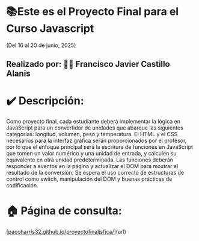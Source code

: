 # 📚**Este es el Proyecto Final para el Curso Javascript**
(Del 16 al 20 de junio, 2025)  
## Realizado por: 👨‍💻 Francisco Javier Castillo Alanis
# ✔️ **Descripción**:
Como proyecto final, cada estudiante deberá implementar la lógica en JavaScript para un convertidor de unidades que abarque las siguientes categorías: longitud, volumen, peso y temperatura. El HTML y el CSS necesarios para la interfaz gráfica serán proporcionados por el profesor, por lo que el enfoque principal será la escritura de funciones en JavaScript que tomen un valor numérico y una unidad de entrada, y calculen su equivalente en otra unidad predeterminada. Las funciones deberán responder a eventos en la página y actualizar el DOM para mostrar el resultado de la conversión. Se espera el uso correcto de estructuras de control como switch, manipulación del DOM y buenas prácticas de codificación.
#
# 🏠 **Página de consulta:**
[[pacoharris32.github.io/proyectofinaljsfjca/](https://pacoharris32.github.io/proyectofinaljsfjca/)](url)
